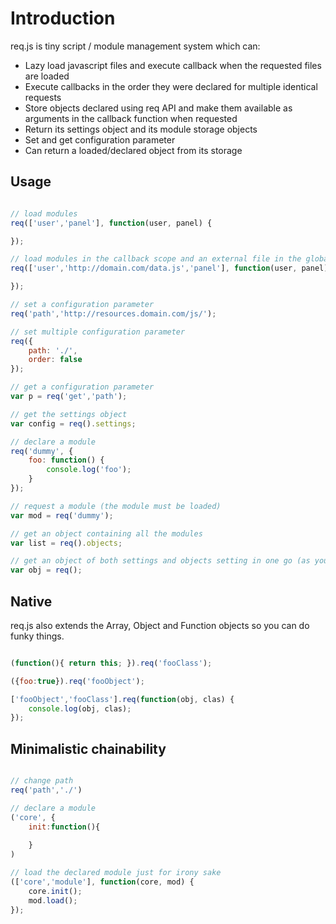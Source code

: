 # Introduction

req.js is tiny script / module management system which can:

- Lazy load javascript files and execute callback when the requested files are loaded
- Execute callbacks in the order they were declared for multiple identical requests
- Store objects declared using req API and make them available as arguments in the callback function when requested
- Return its settings object and its module storage objects
- Set and get configuration parameter
- Can return a loaded/declared object from its storage

## Usage

```javascript

// load modules
req(['user','panel'], function(user, panel) {

});

// load modules in the callback scope and an external file in the global scope
req(['user','http://domain.com/data.js','panel'], function(user, panel) {

});

// set a configuration parameter
req('path','http://resources.domain.com/js/');

// set multiple configuration parameter
req({
	path: './',
	order: false
});

// get a configuration parameter
var p = req('get','path');

// get the settings object
var config = req().settings;

// declare a module
req('dummy', {
	foo: function() {
		console.log('foo');
	}
});

// request a module (the module must be loaded)
var mod = req('dummy');

// get an object containing all the modules
var list = req().objects;

// get an object of both settings and objects setting in one go (as you might have guess by now...)
var obj = req();

``` 

## Native

req.js also extends the Array, Object and Function objects so you can do funky things.

```javascript

(function(){ return this; }).req('fooClass');

({foo:true}).req('fooObject');

['fooObject','fooClass'].req(function(obj, clas) {
	console.log(obj, clas);
});

```

## Minimalistic chainability

```javascript

// change path
req('path','./')

// declare a module
('core', {
	init:function(){
	
	}
)

// load the declared module just for irony sake
(['core','module'], function(core, mod) {
	core.init();
	mod.load();
});
```

